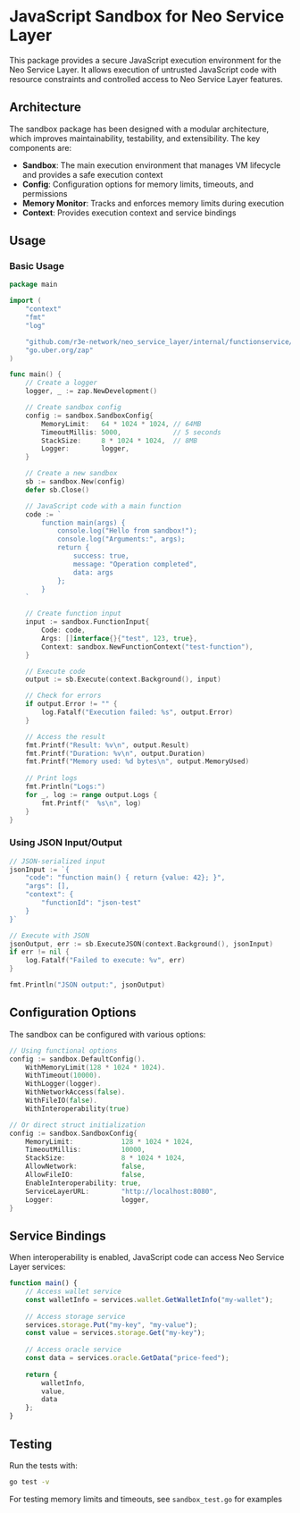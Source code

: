 # JavaScript Sandbox for Neo Service Layer

This package provides a secure JavaScript execution environment for the Neo Service Layer. It allows execution of untrusted JavaScript code with resource constraints and controlled access to Neo Service Layer features.

## Architecture

The sandbox package has been designed with a modular architecture, which improves maintainability, testability, and extensibility. The key components are:

- **Sandbox**: The main execution environment that manages VM lifecycle and provides a safe execution context
- **Config**: Configuration options for memory limits, timeouts, and permissions
- **Memory Monitor**: Tracks and enforces memory limits during execution
- **Context**: Provides execution context and service bindings

## Usage

### Basic Usage

```go
package main

import (
	"context"
	"fmt"
	"log"

	"github.com/r3e-network/neo_service_layer/internal/functionservice/runtime/sandbox"
	"go.uber.org/zap"
)

func main() {
	// Create a logger
	logger, _ := zap.NewDevelopment()

	// Create sandbox config
	config := sandbox.SandboxConfig{
		MemoryLimit:   64 * 1024 * 1024, // 64MB
		TimeoutMillis: 5000,             // 5 seconds
		StackSize:     8 * 1024 * 1024,  // 8MB
		Logger:        logger,
	}

	// Create a new sandbox
	sb := sandbox.New(config)
	defer sb.Close()

	// JavaScript code with a main function
	code := `
		function main(args) {
			console.log("Hello from sandbox!");
			console.log("Arguments:", args);
			return {
				success: true,
				message: "Operation completed",
				data: args
			};
		}
	`

	// Create function input
	input := sandbox.FunctionInput{
		Code: code,
		Args: []interface{}{"test", 123, true},
		Context: sandbox.NewFunctionContext("test-function"),
	}

	// Execute code
	output := sb.Execute(context.Background(), input)

	// Check for errors
	if output.Error != "" {
		log.Fatalf("Execution failed: %s", output.Error)
	}

	// Access the result
	fmt.Printf("Result: %v\n", output.Result)
	fmt.Printf("Duration: %v\n", output.Duration)
	fmt.Printf("Memory used: %d bytes\n", output.MemoryUsed)
	
	// Print logs
	fmt.Println("Logs:")
	for _, log := range output.Logs {
		fmt.Printf("  %s\n", log)
	}
}
```

### Using JSON Input/Output

```go
// JSON-serialized input
jsonInput := `{
	"code": "function main() { return {value: 42}; }",
	"args": [],
	"context": {
		"functionId": "json-test"
	}
}`

// Execute with JSON
jsonOutput, err := sb.ExecuteJSON(context.Background(), jsonInput)
if err != nil {
	log.Fatalf("Failed to execute: %v", err)
}

fmt.Println("JSON output:", jsonOutput)
```

## Configuration Options

The sandbox can be configured with various options:

```go
// Using functional options
config := sandbox.DefaultConfig().
	WithMemoryLimit(128 * 1024 * 1024).
	WithTimeout(10000).
	WithLogger(logger).
	WithNetworkAccess(false).
	WithFileIO(false).
	WithInteroperability(true)

// Or direct struct initialization
config := sandbox.SandboxConfig{
	MemoryLimit:            128 * 1024 * 1024,
	TimeoutMillis:          10000,
	StackSize:              8 * 1024 * 1024,
	AllowNetwork:           false,
	AllowFileIO:            false,
	EnableInteroperability: true,
	ServiceLayerURL:        "http://localhost:8080",
	Logger:                 logger,
}
```

## Service Bindings

When interoperability is enabled, JavaScript code can access Neo Service Layer services:

```javascript
function main() {
    // Access wallet service
    const walletInfo = services.wallet.GetWalletInfo("my-wallet");
    
    // Access storage service
    services.storage.Put("my-key", "my-value");
    const value = services.storage.Get("my-key");
    
    // Access oracle service
    const data = services.oracle.GetData("price-feed");
    
    return {
        walletInfo,
        value,
        data
    };
}
```

## Testing

Run the tests with:

```bash
go test -v
```

For testing memory limits and timeouts, see `sandbox_test.go` for examples 